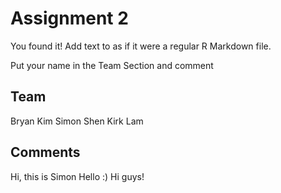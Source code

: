# Assignment 2

You found it!  Add text to as if it were a regular R Markdown file.

Put your name in the Team Section and comment

## Team
Bryan Kim
Simon Shen
Kirk Lam

## Comments
Hi, this is Simon
Hello :)
Hi guys!
